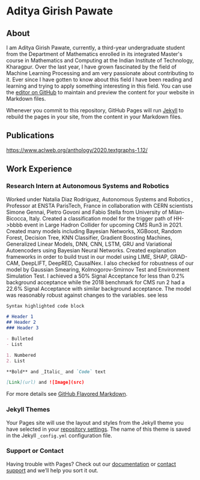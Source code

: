 # Aditya Girish Pawate
## About
I am Aditya Girish Pawate, currently, a third-year undergraduate student from the Department of Mathematics enrolled in its integrated Master's course in Mathematics and Computing at the Indian Institute of Technology, Kharagpur.
Over the last year, I have grown fascinated by the field of Machine Learning Processing and am very passionate about contributing to it. Ever since I have gotten to know about this field I have been reading and learning and trying to apply something interesting in this field.
You can use the [editor on GitHub](https://github.com/AdityaGirishPawate/AdityaGirishPawate.github.io/edit/master/index.md) to maintain and preview the content for your website in Markdown files.

Whenever you commit to this repository, GitHub Pages will run [Jekyll](https://jekyllrb.com/) to rebuild the pages in your site, from the content in your Markdown files.

## Publications
https://www.aclweb.org/anthology/2020.textgraphs-1.12/

## Work Experience
### Research Intern at Autonomous Systems and Robotics
Worked under Natalia Diaz Rodriguez, Autonomous Systems and Robotics , Professor at ENSTA ParisTech, France in collaboration with CERN scientists Simone Gennai, Pietro Govoni and Fabio Stella from University of Milan-Bicocca, Italy. Created a classification model for the trigger path of HH->bbbb event in Large Hadron Collider for upcoming CMS Run3 in 2021. Created many models including Bayesian Networks, XGBoost, Random Forest, Decision Tree, KNN Classifier, Gradient Boosting Machines, Generalized Linear Models, DNN, CNN, LSTM, GRU and Variational Autoencoders using Bayesian Neural Networks. Created explanation frameworks in order to build trust in our model using LIME, SHAP, GRAD-CAM, DeepLIFT, DeepRED, CausalNex. I also checked for robustness of our model by Gaussian Smearing, Kolmogorov-Smirnov Test and Environment Simulation Test. I achieved a 50% Signal Acceptance for less than 0.2% background acceptance while the 2018 benchmark for CMS run 2 had a 22.6% Signal Acceptance with similar background acceptance. The model was reasonably robust against changes to the variables.
see less


```markdown
Syntax highlighted code block

# Header 1
## Header 2
### Header 3

- Bulleted
- List

1. Numbered
2. List

**Bold** and _Italic_ and `Code` text

[Link](url) and ![Image](src)
```

For more details see [GitHub Flavored Markdown](https://guides.github.com/features/mastering-markdown/).

### Jekyll Themes

Your Pages site will use the layout and styles from the Jekyll theme you have selected in your [repository settings](https://github.com/AdityaGirishPawate/AdityaGirishPawate.github.io/settings). The name of this theme is saved in the Jekyll `_config.yml` configuration file.

### Support or Contact

Having trouble with Pages? Check out our [documentation](https://docs.github.com/categories/github-pages-basics/) or [contact support](https://github.com/contact) and we’ll help you sort it out.
